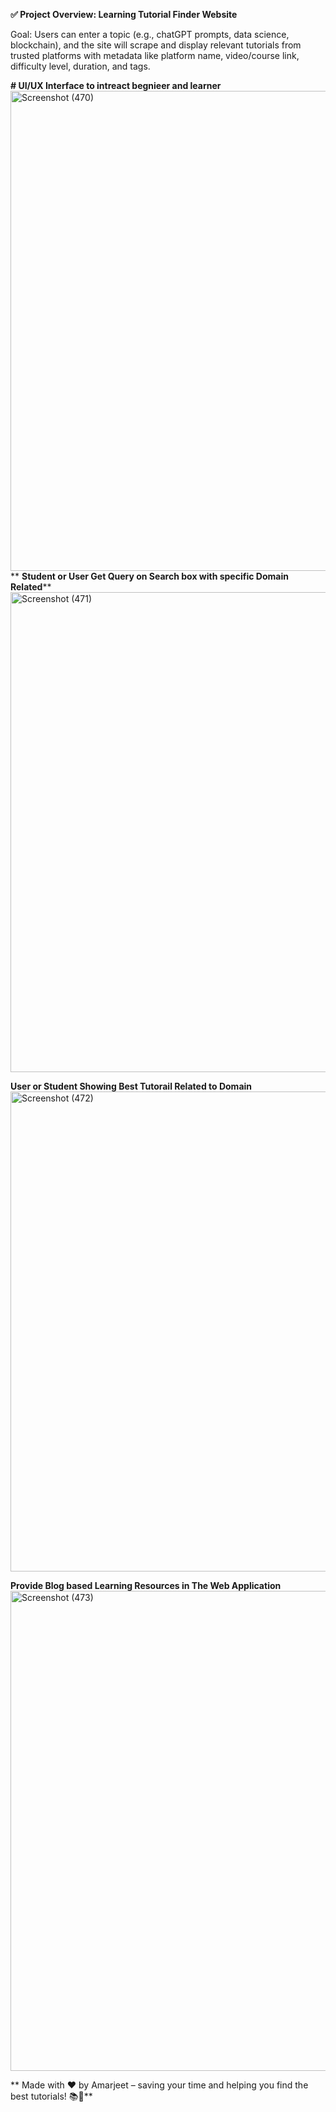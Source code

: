 **✅ Project Overview: Learning Tutorial Finder Website**

Goal:
Users can enter a topic (e.g., chatGPT prompts, data science, blockchain), and the site will scrape and display relevant tutorials from trusted platforms with metadata like platform name, video/course link, difficulty level, duration, and tags.

**# UI/UX Interface to intreact begnieer and learner**
<img width="1366" height="768" alt="Screenshot (470)" src="https://github.com/user-attachments/assets/87a1a3ae-1299-44da-8d47-6cd0a482427f" />
**
**Student or User Get Query on Search box with specific Domain Related****
<img width="1366" height="768" alt="Screenshot (471)" src="https://github.com/user-attachments/assets/43181769-6a71-4e70-b0aa-8d36a60b3c65" />

**User or Student Showing Best Tutorail Related to Domain**
<img width="1366" height="768" alt="Screenshot (472)" src="https://github.com/user-attachments/assets/e6a662a2-52a4-4e69-9695-23409736c12b" />

**Provide Blog based Learning Resources in The Web Application**
<img width="1366" height="768" alt="Screenshot (473)" src="https://github.com/user-attachments/assets/ac879198-4753-4aad-852d-6cf343df20cf" />

**   Made with ❤️ by Amarjeet – saving your time and helping you find the best tutorials! 📚🚀**
